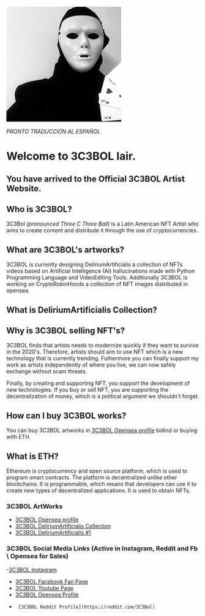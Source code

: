 ![3C3BOL!](/assets/images/3C3BOL.png "3C3BOL")

*PRONTO TRADUCCIÓN AL ESPAÑOL*

# Welcome to 3C3BOL lair.
## You have arrived to the Official 3C3BOL Artist Website.

## Who is 3C3BOL?

3C3Bol *(pronounced Three C Three Ball)* is a Latin American NFT Artist who aims to create content and distribute it through the use of cryptocurrencies.

## What are 3C3BOL's artworks?
3C3BOL is currently designing DeliriumArtificialis a collection of NFTs videos based on Artificial Intelligence (AI) hallucinations made with Python Programming Language and VideoEditing Tools. Additionally 3C3BOL is working on CryptoRobinHoods a collection of NFT images distributed in opensea.

## What is DeliriumArtificialis Collection?

## Why is 3C3BOL selling NFT's?
3C3BOL finds that artists needs to modernize quickly if they want to survive in the 2020's. Therefore, artists should aim to use NFT which is a new technology that is currently trending. Futhermore you can finally support my work as artists independently of where you live, we can now safely exchange without scam threats.

Finally, by creating and supporting NFT, you support the development of new technologies. If you buy or sell NFT, you are supporting the decentralization of money, which is a political argument we shouldn't forget.

## How can I buy 3C3BOL works?
You can buy 3C3BOL artworks in [3C3BOL Opensea profile](https://opensea.io/3C3Bol) bidind or buying with ETH.

## What is ETH?
Ethereum is cryptocurrency and open source platform, which is used to program smart contracts. The platform is decentralized unlike other blockchains. It is programmable, which means that developers can use it to create new types of decentralized applications. It is used to obtain NFTs.


### 3C3BOL ArtWorks 
- [3C3BOL Opensea profile](https://opensea.io/3C3Bol)
- [3C3BOL DeliriumArtificialis Collection](https://opensea.io/collection/deliriumartificialis)
- [3C3BOL DeliriumArtificialis #1](https://opensea.io/assets/matic/0x2953399124f0cbb46d2cbacd8a89cf0599974963/6966897672762351418003971271740750814012452380854147108040274949046800482305)

### 3C3BOL Social Media Links (Active in Instagram, Reddit and Fb \\ Opensea for Sales)
-[3C3BOL Instagram](https://www.instagram.com/3c3bol) 
- [3C3BOL Facebook Fan Page](https://www.facebook.com/3c3bol) 
-   [3C3BOL Youtube Page](https://www.youtube.com/channel/UCAp0Li7QewM1dnpE_Bu2mcw) 
-    [3C3BOL Opensea Profile](https://opensea.io/3C3Bol) 
-      [3C3BOL Reddit Profile](https://reddit.com/3C3Bol) 



